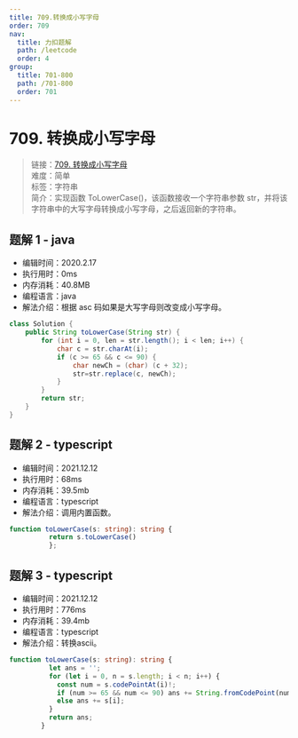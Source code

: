```yaml
---
title: 709.转换成小写字母
order: 709
nav:
  title: 力扣题解
  path: /leetcode
  order: 4
group:
  title: 701-800
  path: /701-800
  order: 701
---
```


# 709. 转换成小写字母

> 链接：[709. 转换成小写字母](https://leetcode-cn.com/problems/to-lower-case/)  
> 难度：简单  
> 标签：字符串  
> 简介：实现函数 ToLowerCase()，该函数接收一个字符串参数 str，并将该字符串中的大写字母转换成小写字母，之后返回新的字符串。

## 题解 1 - java

- 编辑时间：2020.2.17
- 执行用时：0ms
- 内存消耗：40.8MB
- 编程语言：java
- 解法介绍：根据 asc 码如果是大写字母则改变成小写字母。

```java
class Solution {
	public String toLowerCase(String str) {
		for (int i = 0, len = str.length(); i < len; i++) {
			char c = str.charAt(i);
			if (c >= 65 && c <= 90) {
				char newCh = (char) (c + 32);
				str=str.replace(c, newCh);
			}
		}
		return str;
	}
}
```
## 题解 2 - typescript
- 编辑时间：2021.12.12
- 执行用时：68ms
- 内存消耗：39.5mb
- 编程语言：typescript
- 解法介绍：调用内置函数。
```typescript
function toLowerCase(s: string): string {
          return s.toLowerCase()
          };
```

## 题解 3 - typescript
- 编辑时间：2021.12.12
- 执行用时：776ms
- 内存消耗：39.4mb
- 编程语言：typescript
- 解法介绍：转换ascii。
```typescript
function toLowerCase(s: string): string {
          let ans = '';
          for (let i = 0, n = s.length; i < n; i++) {
            const num = s.codePointAt(i)!;
            if (num >= 65 && num <= 90) ans += String.fromCodePoint(num + 32);
            else ans += s[i];
          }
          return ans;
        }
        
```

